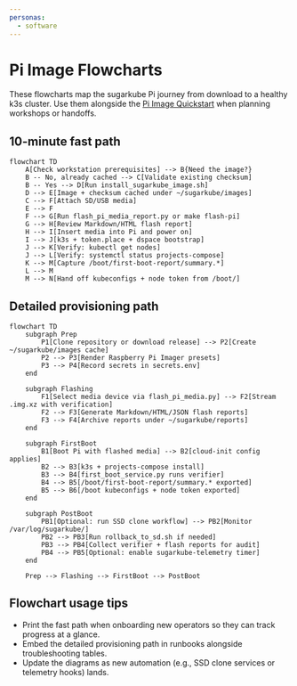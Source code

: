```yaml
---
personas:
  - software
---
```


# Pi Image Flowcharts

These flowcharts map the sugarkube Pi journey from download to a healthy k3s cluster.
Use them alongside the [Pi Image Quickstart](./pi_image_quickstart.md) when planning
workshops or handoffs.

## 10-minute fast path

```mermaid
flowchart TD
    A[Check workstation prerequisites] --> B{Need the image?}
    B -- No, already cached --> C[Validate existing checksum]
    B -- Yes --> D[Run install_sugarkube_image.sh]
    D --> E[Image + checksum cached under ~/sugarkube/images]
    C --> F[Attach SD/USB media]
    E --> F
    F --> G[Run flash_pi_media_report.py or make flash-pi]
    G --> H[Review Markdown/HTML flash report]
    H --> I[Insert media into Pi and power on]
    I --> J[k3s + token.place + dspace bootstrap]
    J --> K[Verify: kubectl get nodes]
    J --> L[Verify: systemctl status projects-compose]
    K --> M[Capture /boot/first-boot-report/summary.*]
    L --> M
    M --> N[Hand off kubeconfigs + node token from /boot/]
```

## Detailed provisioning path

```mermaid
flowchart TD
    subgraph Prep
        P1[Clone repository or download release] --> P2[Create ~/sugarkube/images cache]
        P2 --> P3[Render Raspberry Pi Imager presets]
        P3 --> P4[Record secrets in secrets.env]
    end

    subgraph Flashing
        F1[Select media device via flash_pi_media.py] --> F2[Stream .img.xz with verification]
        F2 --> F3[Generate Markdown/HTML/JSON flash reports]
        F3 --> F4[Archive reports under ~/sugarkube/reports]
    end

    subgraph FirstBoot
        B1[Boot Pi with flashed media] --> B2[cloud-init config applies]
        B2 --> B3[k3s + projects-compose install]
        B3 --> B4[first_boot_service.py runs verifier]
        B4 --> B5[/boot/first-boot-report/summary.* exported]
        B5 --> B6[/boot kubeconfigs + node token exported]
    end

    subgraph PostBoot
        PB1[Optional: run SSD clone workflow] --> PB2[Monitor /var/log/sugarkube/]
        PB2 --> PB3[Run rollback_to_sd.sh if needed]
        PB3 --> PB4[Collect verifier + flash reports for audit]
        PB4 --> PB5[Optional: enable sugarkube-telemetry timer]
    end

    Prep --> Flashing --> FirstBoot --> PostBoot
```

## Flowchart usage tips

- Print the fast path when onboarding new operators so they can track progress at a glance.
- Embed the detailed provisioning path in runbooks alongside troubleshooting tables.
- Update the diagrams as new automation (e.g., SSD clone services or telemetry hooks) lands.
